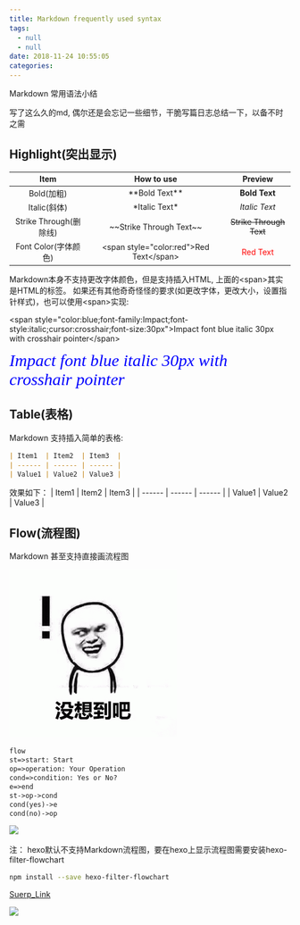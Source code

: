 ```yaml
---
title: Markdown frequently used syntax
tags:
  - null
  - null
date: 2018-11-24 10:55:05
categories:
---
```

Markdown 常用语法小结

写了这么久的md, 偶尔还是会忘记一些细节，干脆写篇日志总结一下，以备不时之需
<!--more-->

## Highlight(突出显示)
| Item                   | How to use                                | Preview                                 |
| :--------------------: | :---------------------------------------: | :-------------------------------------: |
| Bold(加粗)             | \*\*Bold Text\*\*                         | **Bold Text**                           |
| Italic(斜体)           | \*Italic Text\*                           | *Italic Text*                           |
| Strike Through(删除线) | \~\~Strike Through Text\~\~               | ~~Strike Through Text~~                 |
| Font Color(字体颜色)   | \<span style="color:red">Red Text\</span> | <span style="color:red">Red Text</span> |

Markdown本身不支持更改字体颜色，但是支持插入HTML, 上面的\<span>其实是HTML的标签。 如果还有其他奇奇怪怪的要求(如更改字体，更改大小，设置指针样式)，也可以使用\<span>实现:

\<span style="color:blue;font-family:Impact;font-style:italic;cursor:crosshair;font-size:30px">Impact font blue italic 30px with crosshair pointer\</span>

<span style="color:blue;font-family:Impact;font-style:italic;cursor:crosshair;font-size:30px">Impact font blue italic 30px with crosshair pointer</span>

## Table(表格)

Markdown 支持插入简单的表格:

```md
| Item1  | Item2  | Item3  |
| ------ | ------ | ------ |
| Value1 | Value2 | Value3 |
```
效果如下：
| Item1  | Item2  | Item3  |
| ------ | ------ | ------ |
| Value1 | Value2 | Value3 |

## Flow(流程图)

Markdown 甚至支持直接画流程图

![](Markdown-frequently-used-syntax/006HJgYYgy1fex00ntxymg308c08c74b.png)
![]()

```flow
flow
st=>start: Start
op=>operation: Your Operation
cond=>condition: Yes or No?
e=>end
st->op->cond
cond(yes)->e
cond(no)->op
```

![](006HJgYYgy1fex00ntxymg308c08c74b.png)

注： hexo默认不支持Markdown流程图，要在hexo上显示流程图需要安装hexo-filter-flowchart

```bash
npm install --save hexo-filter-flowchart
```

[Suerp_Link](http://lzqblog.top)


![](1.jpg)
